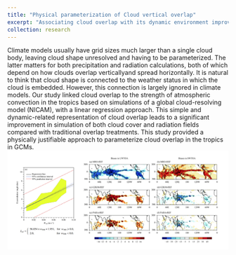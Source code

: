 ```yaml
---
title: "Physical parameterization of Cloud vertical overlap"
excerpt: "Associating cloud overlap with its dynamic environment improves radiation in GCMs.<br/><img src='/images/research_03.png'>"
collection: research
---
```


Climate models usually have grid sizes much larger than a single cloud body, leaving cloud shape unresolved and having to be parameterized. The latter matters for both precipitation and radiation calculations, both of which depend on how clouds overlap verticallyand spread horizontally. It is natural to think that cloud shape is connected to the weather status in which the cloud is embedded. However, this connection is largely ignored in climate models. Our study linked cloud overlap to the strength of atmospheric convection in the tropics based on simulations of a global cloud-resolving model (NICAM), with a linear regression approach. This simple and dynamic-related representation of cloud overlap leads to a significant improvement in simulation of both cloud cover and radiation fields compared with traditional overlap treatments. This study provided a physically justifiable approach to parameterize cloud overlap in the tropics in GCMs. 
<br/><img src='/images/research_03.png' width="800" height="auto">
